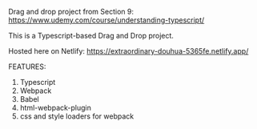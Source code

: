 Drag and drop project from Section 9:
https://www.udemy.com/course/understanding-typescript/

This is a Typescript-based Drag and Drop project.

Hosted here on Netlify:
https://extraordinary-douhua-5365fe.netlify.app/

FEATURES:

1. Typescript
2. Webpack
3. Babel
4. html-webpack-plugin
5. css and style loaders for webpack
